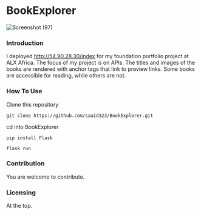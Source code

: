 # BookExplorer
![Screenshot (97)](https://github.com/saaid323/BookExplorer/assets/69105920/7304b914-08be-4d97-ad13-c601115634cf)

### Introduction
I deployed http://54.90.28.30/index for my foundation portfolio project at ALX Africa. The focus of my project is on APIs. The titles and images of the books are rendered with anchor tags that link to preview links. Some books are accessible for reading, while others are not.
### How To Use
Clone this repository

`git clone https://github.com/saaid323/BookExplorer.git`

cd into BookExplorer

`pip install Flask`

`flask run`

### Contribution
You are welcome to contribute.
### Licensing
At the top.

